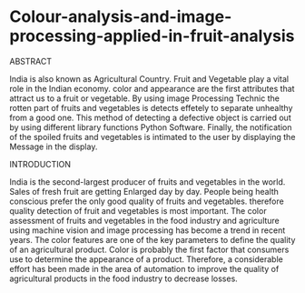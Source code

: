 # Colour-analysis-and-image-processing-applied-in-fruit-analysis


 ABSTRACT 


India is also known as Agricultural Country. Fruit and Vegetable play a vital role in the Indian economy. color and appearance are the first attributes that attract us to a fruit or vegetable.
By using image Processing Technic the rotten part of fruits and vegetables is detects effetely to separate unhealthy from a good one. This method of detecting a defective object is carried out by using different library functions Python Software. Finally, the notification of the spoiled fruits and vegetables is intimated to the user by displaying the  Message in the display.


INTRODUCTION

India is the second-largest producer of fruits and vegetables in the world. Sales of fresh fruit are getting Enlarged day by day. People being health conscious prefer the only good quality of fruits and vegetables. therefore quality detection of fruit and vegetables is most important. The color assessment of fruits and vegetables in the food industry and agriculture using machine vision and image processing has become a trend in recent years. The color features are one of the key parameters to define the quality of an agricultural product. Color is probably the first factor that consumers use to determine the appearance of a product. Therefore, a considerable effort has been made in the area of automation to improve the quality of agricultural products in the food industry to decrease losses.

